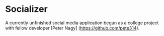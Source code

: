 # Socializer
 A currently unfinished social media application begun as a college project with fellow developer [Peter Nagy] (https://github.com/pete314). 
